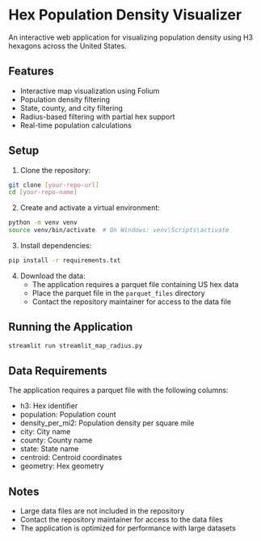 # Hex Population Density Visualizer

An interactive web application for visualizing population density using H3 hexagons across the United States.

## Features

- Interactive map visualization using Folium
- Population density filtering
- State, county, and city filtering
- Radius-based filtering with partial hex support
- Real-time population calculations

## Setup

1. Clone the repository:
```bash
git clone [your-repo-url]
cd [your-repo-name]
```

2. Create and activate a virtual environment:
```bash
python -m venv venv
source venv/bin/activate  # On Windows: venv\Scripts\activate
```

3. Install dependencies:
```bash
pip install -r requirements.txt
```

4. Download the data:
   - The application requires a parquet file containing US hex data
   - Place the parquet file in the `parquet_files` directory
   - Contact the repository maintainer for access to the data file

## Running the Application

```bash
streamlit run streamlit_map_radius.py
```

## Data Requirements

The application requires a parquet file with the following columns:
- h3: Hex identifier
- population: Population count
- density_per_mi2: Population density per square mile
- city: City name
- county: County name
- state: State name
- centroid: Centroid coordinates
- geometry: Hex geometry

## Notes

- Large data files are not included in the repository
- Contact the repository maintainer for access to the data files
- The application is optimized for performance with large datasets 